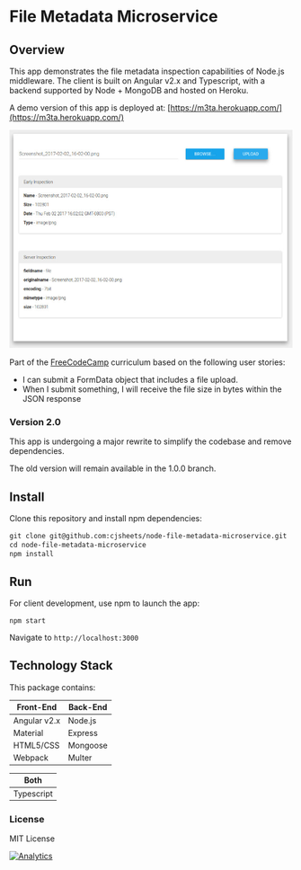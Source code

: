 # File Metadata Microservice

## Overview

This app demonstrates the file metadata inspection capabilities of Node.js middleware. The client is built on Angular v2.x
and Typescript, with a backend supported by Node + MongoDB and hosted on Heroku.

A demo version of this app is deployed at: [https://m3ta.herokuapp.com/](https://m3ta.herokuapp.com/)

![](client/assets/img/app-screenshot.jpg?raw=true)

Part of the [FreeCodeCamp](https://www.freecodecamp.com/cjsheets) curriculum based on the following user stories:

* I can submit a FormData object that includes a file upload.
* When I submit something, I will receive the file size in bytes within the JSON response

### Version 2.0

This app is undergoing a major rewrite to simplify the codebase and remove dependencies.

The old version will remain available in the 1.0.0 branch.

## Install

Clone this repository and install npm dependencies:

```
git clone git@github.com:cjsheets/node-file-metadata-microservice.git
cd node-file-metadata-microservice
npm install
```

## Run

For client development, use npm to launch the app:

```
npm start
```

Navigate to `http://localhost:3000`



## Technology Stack

This package contains:

| Front-End | Back-End |
| ------- | ------- |
| Angular v2.x | Node.js |
| Material | Express |
| HTML5/CSS | Mongoose |
| Webpack | Multer |

| Both | 
| ------- |
| Typescript |


### License

MIT License

[![Analytics](https://cjs-beacon.appspot.com/UA-10006093-3/github/cjsheets/node-file-metadata-microservice?pixel)](https://github.com/cjsheets/node-file-metadata-microservice)
